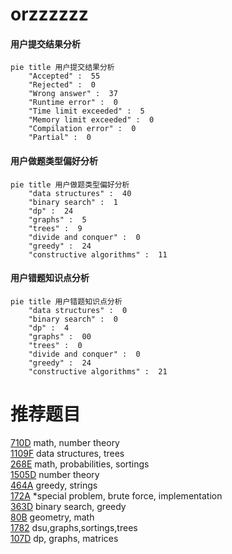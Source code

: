 # orzzzzzz

<!-- tabs:start -->



#### **用户提交结果分析**

```mermaid
pie title 用户提交结果分析
    "Accepted" :  55
    "Rejected" :  0
    "Wrong answer" :  37
    "Runtime error" :  0
    "Time limit exceeded" :  5
    "Memory limit exceeded" :  0
    "Compilation error" :  0
    "Partial" :  0
```

#### **用户做题类型偏好分析**

```mermaid
pie title 用户做题类型偏好分析
    "data structures" :  40
    "binary search" :  1
    "dp" :  24
    "graphs" :  5
    "trees" :  9
    "divide and conquer" :  0
    "greedy" :  24
    "constructive algorithms" :  11
```
#### **用户错题知识点分析**

```mermaid
pie title 用户错题知识点分析
    "data structures" :  0
    "binary search" :  0
    "dp" :  4
    "graphs" :  00
    "trees" :  0
    "divide and conquer" :  0
    "greedy" :  24
    "constructive algorithms" :  21
```



<!-- tabs:end -->
# 推荐题目
[710D](https://codeforces.com/contest/710/problem/D)		math,
                        number theory		  
[1109F](https://codeforces.com/contest/1109/problem/F)		data structures,
                        trees		  
[268E](https://codeforces.com/contest/268/problem/E)		math,
                        probabilities,
                        sortings		  
[1505D](https://codeforces.com/contest/1505/problem/D)		number theory		  
[464A](https://codeforces.com/contest/464/problem/A)		greedy,
                        strings		  
[172A](https://codeforces.com/contest/172/problem/A)		*special problem,
                        brute force,
                        implementation		  
[363D](https://codeforces.com/contest/363/problem/D)		binary search,
                        greedy		  
[80B](https://codeforces.com/contest/80/problem/B)		geometry,
                        math		  
[1782](https://codeforces.com/contest/178/problem/2)		dsu,graphs,sortings,trees		  
[107D](https://codeforces.com/contest/107/problem/D)		dp,
                        graphs,
                        matrices		  
